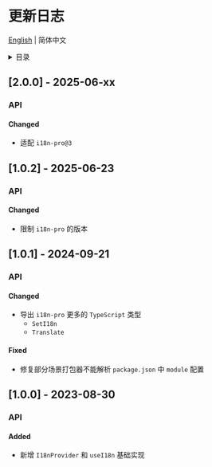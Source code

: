 
# 更新日志


[English](https://github.com/i18n-pro/react/blob/v2.0.0-alpha.0/docs/dist/CHANGELOG.md) | 简体中文


<details >
  <summary>目录</summary>

  &emsp;&emsp;[[2.0.0] - 2025-06-xx](#200---2025-06-xx)<br/>
  &emsp;&emsp;&emsp;&emsp;[API](#200-api)<br/>
  &emsp;&emsp;&emsp;&emsp;&emsp;&emsp;[Changed](#200-api-changed)<br/>
  &emsp;&emsp;[[1.0.2] - 2025-06-23](#102---2025-06-23)<br/>
  &emsp;&emsp;&emsp;&emsp;[API](#102-api)<br/>
  &emsp;&emsp;&emsp;&emsp;&emsp;&emsp;[Changed](#102-api-changed)<br/>
  &emsp;&emsp;[[1.0.1] - 2024-09-21](#101---2024-09-21)<br/>
  &emsp;&emsp;&emsp;&emsp;[API](#101-api)<br/>
  &emsp;&emsp;&emsp;&emsp;&emsp;&emsp;[Changed](#101-api-changed)<br/>
  &emsp;&emsp;&emsp;&emsp;&emsp;&emsp;[Fixed](#101-api-fixed)<br/>
  &emsp;&emsp;[[1.0.0] - 2023-08-30](#100---2023-08-30)<br/>
  &emsp;&emsp;&emsp;&emsp;[API](#100-api)<br/>
  &emsp;&emsp;&emsp;&emsp;&emsp;&emsp;[Added](#100-api-added)<br/>

</details>

## [2.0.0] - 2025-06-xx

<h3 id="200-api">API</h3>

<h4 id="200-api-changed">Changed</h4>

* 适配 `i18n-pro@3` 


## [1.0.2] - 2025-06-23

<h3 id="102-api">API</h3>

<h4 id="102-api-changed">Changed</h4>

* 限制 `i18n-pro` 的版本


## [1.0.1] - 2024-09-21

<h3 id="101-api">API</h3>

<h4 id="101-api-changed">Changed</h4>

* 导出 `i18n-pro` 更多的 `TypeScript` 类型
   *  `SetI18n` 
   *  `Translate` 


<h4 id="101-api-fixed">Fixed</h4>

* 修复部分场景打包器不能解析 `package.json` 中 `module` 配置


## [1.0.0] - 2023-08-30

<h3 id="100-api">API</h3>

<h4 id="100-api-added">Added</h4>

* 新增 `I18nProvider` 和 `useI18n` 基础实现

